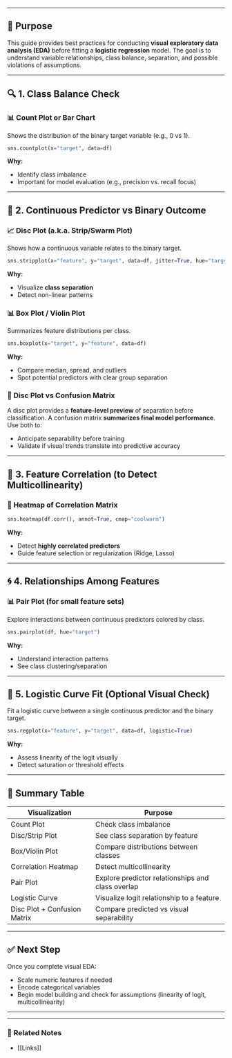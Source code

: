 
___

## 🎯 Purpose
This guide provides best practices for conducting **visual exploratory data analysis (EDA)** before fitting a **logistic regression** model. The goal is to understand variable relationships, class balance, separation, and possible violations of assumptions.

---

## 🔍 1. Class Balance Check

### 📊 Count Plot or Bar Chart
Shows the distribution of the binary target variable (e.g., 0 vs 1).

```python
sns.countplot(x="target", data=df)
```

**Why:**
- Identify class imbalance
- Important for model evaluation (e.g., precision vs. recall focus)

---

## 🧪 2. Continuous Predictor vs Binary Outcome

### 📈 Disc Plot (a.k.a. Strip/Swarm Plot)
Shows how a continuous variable relates to the binary target.

```python
sns.stripplot(x="feature", y="target", data=df, jitter=True, hue="target")
```

**Why:**
- Visualize **class separation**
- Detect non-linear patterns

### 📊 Box Plot / Violin Plot
Summarizes feature distributions per class.

```python
sns.boxplot(x="target", y="feature", data=df)
```

**Why:**
- Compare median, spread, and outliers
- Spot potential predictors with clear group separation

### 📌 Disc Plot vs Confusion Matrix
A disc plot provides a **feature-level preview** of separation before classification. A confusion matrix **summarizes final model performance**. Use both to:
- Anticipate separability before training
- Validate if visual trends translate into predictive accuracy

---

## 🧠 3. Feature Correlation (to Detect Multicollinearity)

### 🔗 Heatmap of Correlation Matrix

```python
sns.heatmap(df.corr(), annot=True, cmap="coolwarm")
```

**Why:**
- Detect **highly correlated predictors**
- Guide feature selection or regularization (Ridge, Lasso)

---

## 🌀 4. Relationships Among Features

### 📊 Pair Plot (for small feature sets)
Explore interactions between continuous predictors colored by class.

```python
sns.pairplot(df, hue="target")
```

**Why:**
- Understand interaction patterns
- See class clustering/separation

---

## 📐 5. Logistic Curve Fit (Optional Visual Check)
Fit a logistic curve between a single continuous predictor and the binary target.

```python
sns.regplot(x="feature", y="target", data=df, logistic=True)
```

**Why:**
- Assess linearity of the logit visually
- Detect saturation or threshold effects

---

## 📌 Summary Table

| Visualization       | Purpose                                  |
|---------------------|-------------------------------------------|
| Count Plot          | Check class imbalance                     |
| Disc/Strip Plot     | See class separation by feature           |
| Box/Violin Plot     | Compare distributions between classes     |
| Correlation Heatmap | Detect multicollinearity                  |
| Pair Plot           | Explore predictor relationships and class overlap |
| Logistic Curve      | Visualize logit relationship to a feature |
| Disc Plot + Confusion Matrix | Compare predicted vs visual separability |

---

## ✅ Next Step
Once you complete visual EDA:
- Scale numeric features if needed
- Encode categorical variables
- Begin model building and check for assumptions (linearity of logit, multicollinearity)

---


___

### 🔗 **Related Notes**

- [[Links]]